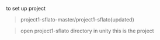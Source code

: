 to set up project<br>

> project1-sflato-master/project1-sflato(updated) <br>

> open project1-sflato directory in unity this is the project
